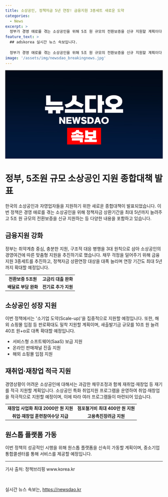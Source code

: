 ```yaml
---
title: 소상공인, 정책자금 5년 연장! 금융지원 3종세트 새로운 도약
categories:
  - News
excerpt: >
  정부가 경영 애로를 겪는 소상공인을 위해 5조 원 규모의 전환보증을 신규 지원할 계획이다. 소상공인·자영업자 종합대책을 통해 정책자금 상환기간을 최대 5년까지 늘리고, 음식점 등 영세 자영업자의 배달료 부담을 완화하며, 전기료 20만 원을 최대 50만 명에게 추가로 지원한다. 또한, 취약계층 중심의 맞춤형 지원을 통해 채무 걱정을 덜어주는 금융지원 3종세트를 추진하고, 소상공인의 소기업 도약을 지원하기 위해 새출발기금을 40조 원 이상으로 늘릴 예정이다.
feature_text: >
  ## adskorea 실시간 뉴스 속보입니다.

  정부가 경영 애로를 겪는 소상공인을 위해 5조 원 규모의 전환보증을 신규 지원할 계획이다. 소상공인·자영업자 종합대책을 통해 정책자금 상환기간을 최대 5년까지 늘리고, 음식점 등 영세 자영업자의 배달료 부담을 완화하며, 전기료 20만 원을 최대 50만 명에게 추가로 지원한다. 또한, 취약계층 중심의 맞춤형 지원을 통해 채무 걱정을 덜어주는 금융지원 3종세트를 추진하고, 소상공인의 소기업 도약을 지원하기 위해 새출발기금을 40조 원 이상으로 늘릴 예정이다.
image: '/assets/img/newsdao_breakingnews.jpg'
---
```


<p><img src="/assets/img/newsdao_breakingnews.jpg" alt="adskorea 속보" /></p>

<h1>정부, 5조원 규모 소상공인 지원 종합대책 발표</h1>

<p data-ke-size="size16">한국의 소상공인과 자영업자들을 지원하기 위한 새로운 종합대책이 발표되었습니다. 이번 정책은 경영 애로를 겪는 소상공인을 위해 정책자금 상환기간을 최대 5년까지 늘려주고 5조 원 규모의 전환보증을 신규 지원하는 등 다양한 내용을 포함하고 있습니다.</p>

<h2 data-ke-size="size26">금융지원 강화</h2>

<p data-ke-size="size16">정부는 취약계층 중심, 충분한 지원, 구조적 대응 병행을 3대 원칙으로 삼아 소상공인의 경영여건에 따른 맞춤형 지원을 추진하기로 했습니다. 채무 걱정을 덜어주기 위해 금융지원 3종세트를 추진하고, 정책자금 상환연장 대상을 대폭 늘리며 연장 기간도 최대 5년까지 확대할 예정입니다.</p>

<table>
    <tr>
        <td style="text-align: center; height: 17px;"><b>전환보증 5조원</b></td>
        <td style="text-align: center; height: 17px;"><b>고금리 대출 완화</b></td>
    </tr>
    <tr>
        <td style="text-align: center; height: 17px;"><b>배달료 부담 완화</b></td>
        <td style="text-align: center; height: 17px;"><b>전기료 추가 지원</b></td>
    </tr>
</table>

<h2 data-ke-size="size26">소상공인 성장 지원</h2>

<p data-ke-size="size16">이번 정책에서는 '소기업 도약(Scale-up)'을 집중적으로 지원할 예정입니다. 또한, 해외 쇼핑몰 입점 등 판로확대도 밀착 지원할 계획이며, 새출발기금 규모를 10조 원 늘려 40조 원+α로 대폭 확대할 예정입니다.</p>

<ul>
    <li>서비스형 소프트웨어(SaaS) 보급 지원</li>
    <li>온라인 판매채널 진출 지원</li>
    <li>해외 쇼핑몰 입점 지원</li>
</ul>

<h2 data-ke-size="size26">재취업·재창업 적극 지원</h2>

<p data-ke-size="size16">경영상황이 어려운 소상공인에 대해서는 과감한 채무조정과 함께 재취업·재창업 등 재기를 적극 지원할 계획입니다. 소상공인 특화 취업지원 프로그램을 운영하여 취업·재창업을 적극적으로 지원할 예정이며, 이에 따라 여러 프로그램들이 마련되어 있습니다.</p>

<table>
    <tr>
        <td style="text-align: center; height: 17px;"><b>재창업 사업화 최대 2000만 원 지원</b></td>
        <td style="text-align: center; height: 17px;"><b>점포철거비 최대 400만 원 지원</b></td>
    </tr>
    <tr>
        <td style="text-align: center; height: 17px;"><b>취업·재창업 훈련참여수당 지급</b></td>
        <td style="text-align: center; height: 17px;"><b>고용촉진장려금 지원</b></td>
    </tr>
</table>

<h2 data-ke-size="size26">원스톱 플랫폼 가동</h2>

<p data-ke-size="size16">이번 정책의 성공적인 시행을 위해 원스톱 플랫폼을 신속히 가동할 계획이며, 중소기업 통합콜센터를 통해 서비스를 제공할 예정입니다.</p>

<hr>

<p data-ke-size="size16">기사 출처: 정책브리핑 www.korea.kr</p>

<p data-ke-size="size16">&nbsp;</p>
실시간 뉴스 속보는, <a href="https://newsdao.kr" rel="dofollow">https://newsdao.kr</a>


